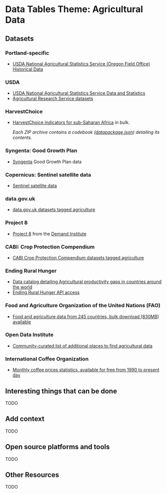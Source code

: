 # Data Tables Theme: Agricultural Data

## Datasets

### Portland-specific

* [USDA National Agricultural Statistics Service (Oregon Field Office) Historical Data](https://www.nass.usda.gov/Statistics_by_State/Oregon/Publications/Historical_Data/)

### USDA
* [USDA National Agricultural Statistics Service Data and Statistics](https://www.nass.usda.gov/Data_and_Statistics/index.php)
* [Agricultural Research Service datasets](https://www.ars.usda.gov/research/datasets/)

### HarvestChoice

* [HarvestChoice indicators for sub-Saharan Africa](http://harvestchoice.org/page/bulk)
  in bulk.

  *Each ZIP archive contains a codebook
  ([datapackage.json](http://specs.frictionlessdata.io/data-package/))
  detailing its contents.*

### Syngenta: Good Growth Plan

* [Syngenta](http://www.syngenta.com/) Good Growth Plan data

### Copernicus: Sentinel satellite data

* [Sentinel satellite data](http://copernicus.eu/)

### data.gov.uk

* [data.gov.uk datasets tagged agriculture](https://data.gov.uk/data/search?q=agriculture)

### Project 8

* [Project 8](http://demandinstitute.org/projects/project-8/) from the [Demand Institute](http://demandinstitute.org/)

### CABI: Crop Protection Compendium

* [CABI Crop Protection Compendium datasets tagged agriculture](http://www.cabi.org/cpc/search/?q=agriculture)

### Ending Rural Hunger

* [Data catalog detailing Agricultural productivity gaps in countries around the world](https://endingruralhunger.org/data/download/)
* [Ending Rural Hunger API access](https://api.endingruralhunger.org)

### Food and Agriculture Organization of the United Nations (FAO)

* [Food and agriculture data from 245 countries, bulk download (830MB) available](http://www.fao.org/faostat/en/#home)

### Open Data Institute

* [Community-curated list of additional places to find agricultural data](https://docs.google.com/spreadsheets/d/19kqNFLhMTY396N-n5dgiUXJic8dkpRMesk0xj_fin44/edit?usp=sharing)

### International Coffee Organization 

* [Monthly coffee prices statistics, available for free from 1990 to present day](http://www.ico.org/coffee_prices.asp)

## Interesting things that can be done

TODO

## Add context

TODO

## Open source platforms and tools

TODO

## Other Resources

TODO
